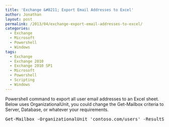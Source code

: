 ```yaml
---
title: 'Exchange &#8211; Export Email Addresses to Excel'
author: Jonathan
layout: post
permalink: /2013/04/exchange-export-email-addresses-to-excel/
categories:
  - Exchange
  - Microsoft
  - Powershell
  - Windows
tags:
  - Exchange
  - Exchange 2010
  - Exchange 2010 SP1
  - Microsoft
  - Powershell
  - Scripting
  - Windows
---
```

Powershell command to export all user email addresses to an Excel sheet. Below uses OrganizationalUnit, you could change the Get-Mailbox criteria to Server, Database, or whatever your requirements.

<pre class="brush: powershell; title: ; notranslate" title="">Get-Mailbox -OrganizationalUnit 'contoso.com/users' -ResultSize Unlimited | Select-Object DisplayName,ServerName,PrimarySmtpAddress, @{Name=“EmailAddresses”;Expression={$_.EmailAddresses | Where-Object {$_.PrefixString -ceq 'smtp'} | ForEach-Object {$_.SmtpAddress}}} | Export-Csv -Path some-file.csv
</pre>